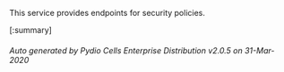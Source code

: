 






This service provides endpoints for security policies.

[:summary]

###### Auto generated by Pydio Cells Enterprise Distribution v2.0.5 on 31-Mar-2020
